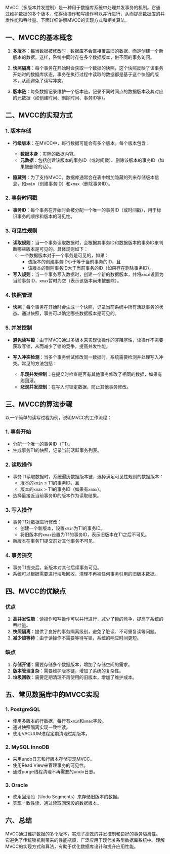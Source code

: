 MVCC（多版本并发控制）是一种用于数据库系统中处理并发事务的机制。它通过维护数据的多个版本，使得读操作和写操作可以并行进行，从而提高数据库的并发性能和吞吐量。下面详细讲解MVCC的实现方式和相关算法。

## 一、MVCC的基本概念

1. **多版本**：每当数据被修改时，数据库不会直接覆盖旧的数据，而是创建一个新版本的数据。这样，系统中同时存在多个数据版本，供不同的事务访问。

2. **快照隔离**：每个事务在开始时会获取一个数据的快照，这个快照反映了该事务开始时的数据库状态。事务在执行过程中读取的数据都是基于这个快照的版本，从而避免了读写冲突。

3. **版本链**：每条数据记录维护一个版本链，记录不同时间点的数据版本及其对应的元数据（如创建时间、删除时间、事务ID等）。

## 二、MVCC的实现方式

### 1. 版本存储

- **行级版本**：在MVCC中，每行数据可能会有多个版本。每个版本包含：

  - **数据本身**：实际的数据内容。
  - **元数据**：包括创建该版本的事务ID（或时间戳）、删除该版本的事务ID（如果被删除的话）。

- **隐藏列**：为了支持MVCC，数据库通常会在表中增加隐藏的列来存储版本信息，如`xmin`（创建事务ID）和`xmax`（删除事务ID）。

### 2. 事务时间戳

- **事务ID**：每个事务在开始时会被分配一个唯一的事务ID（或时间戳），用于标识事务的顺序和版本的可见性。

### 3. 可见性规则

- **读取规则**：当一个事务读取数据时，会根据其事务ID和数据版本的事务ID来判断哪些版本是可见的。具体规则如下：
  - 一个数据版本对于一个事务是可见的，如果：
    - 该版本的创建事务ID小于等于当前事务的ID，且
    - 该版本的删除事务ID大于当前事务的ID（如果存在删除事务ID）。
- **写入规则**：当一个事务写入数据时，创建一个新的数据版本，并将`xmin`设置为当前事务ID，`xmax`暂时为空（表示该版本尚未被删除）。

### 4. 快照管理

- **快照**：每个事务在开始时会生成一个快照，记录当前系统中所有活跃事务的状态。通过快照，事务可以确定哪些数据版本是可见的。

### 5. 并发控制

- **避免读写锁**：由于MVCC通过多版本来实现读操作的非阻塞性，读操作不需要获取写锁，从而减少了锁的竞争，提高并发性能。

- **写入冲突检测**：当多个事务尝试修改同一数据时，系统需要检测并处理写入冲突。常见的方法包括：
  - **乐观并发控制**：在提交时检查是否有其他事务修改了相同的数据，如果有则回滚。
  - **悲观并发控制**：在写入时锁定数据，防止其他事务修改。

## 三、MVCC的算法步骤

以一个简单的读写过程为例，说明MVCC的工作流程：

### 1. 事务开始

- 分配一个唯一的事务ID（T1）。
- 生成事务T1的快照，记录当前活跃事务列表。

### 2. 读取操作

- 事务T1读取数据时，系统遍历数据版本链，选择满足可见性规则的数据版本：
  - 版本的`xmin` ≤ T1的事务ID，且
  - 版本的`xmax` > T1的事务ID（如果有`xmax`）。
- 选择最接近当前事务ID的版本作为读取结果。

### 3. 写入操作

- 事务T1对数据进行修改：
  - 创建一个新版本，设置`xmin`为T1的事务ID。
  - 将旧版本的`xmax`设置为T1的事务ID，表示旧版本在T1之后不可见。
- 新版本在事务T1提交前对其他事务不可见。

### 4. 事务提交

- 事务T1提交后，新版本对其他后续事务可见。
- 系统可以根据需要进行垃圾回收，清理不再被任何事务引用的旧版本数据。

## 四、MVCC的优缺点

### 优点

1. **高并发性能**：读操作和写操作可以并行进行，减少了锁的竞争，提高了系统的吞吐量。
2. **快照隔离**：提供了良好的事务隔离级别，避免了脏读、不可重复读等问题。
3. **减少锁等待**：由于读操作不需要等待写锁，系统的响应时间更短。

### 缺点

1. **存储开销**：需要存储多个数据版本，增加了存储空间的需求。
2. **版本管理复杂**：需要维护版本链，增加了系统的复杂性。
3. **垃圾回收**：需要定期清理不再使用的旧版本，增加了维护成本。

## 五、常见数据库中的MVCC实现

### 1. PostgreSQL

- 使用多版本的行数据，每行有`xmin`和`xmax`字段。
- 通过快照隔离实现一致性读。
- 使用VACUUM进程定期清理过期版本。

### 2. MySQL InnoDB

- 采用undo日志和行版本存储实现MVCC。
- 使用Read View来管理事务的可见性。
- 通过purge线程清理不再需要的undo日志。

### 3. Oracle

- 使用回滚段（Undo Segments）来存储旧版本的数据。
- 实现一致性读，通过读取回滚段的数据版本。

## 六、总结

MVCC通过维护数据的多个版本，实现了高效的并发控制和良好的事务隔离性。它避免了传统锁机制带来的性能瓶颈，广泛应用于现代关系型数据库系统中。理解MVCC的实现方式和算法，有助于优化数据库设计和提升应用性能。
